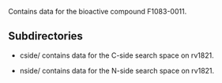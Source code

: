Contains data for the bioactive compound F1083-0011.

## Subdirectories

- cside/ contains data for the C-side search space on rv1821.

- nside/ contains data for the N-side search space on rv1821.

